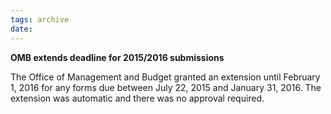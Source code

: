 ```yaml
---
tags: archive
date: 
---
```


**OMB extends deadline for 2015/2016 submissions** 

The Office of Management and Budget granted an extension until February 1, 2016 for any forms due between July 22, 2015 and January 31, 2016. The extension was automatic and there was no approval required.